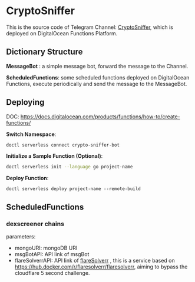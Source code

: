 # CryptoSniffer

This is the source code of Telegram Channel: [CryptoSniffer](https://t.me/CryptoSnifferPro), which is deployed on DigitalOcean Functions Platform. 



## Dictionary Structure

**MessageBot** : a simple message bot, forward the message to the Channel.

**ScheduledFunctions**: some scheduled functions deployed on DigitalOcean Functions, execute periodically and send the message to the MessageBot.



## Deploying

DOC: https://docs.digitalocean.com/products/functions/how-to/create-functions/

**Switch Namespace**:

```bash
doctl serverless connect crypto-sniffer-bot
```



**Initialize a Sample Function (Optional)**: 

```bash
doctl serverless init --language go project-name
```



**Deploy Function**:

```
doctl serverless deploy project-name --remote-build
```



## ScheduledFunctions

### dexscreener chains

parameters:

- mongoURI: mongoDB URI
- msgBotAPI: API link of msgBot
- flareSolverrAPI: API link of [flareSolverr](https://github.com/FlareSolverr/FlareSolverr) , this is a service based on https://hub.docker.com/r/flaresolverr/flaresolverr, aiming to bypass the cloudflare 5 second challenge.

